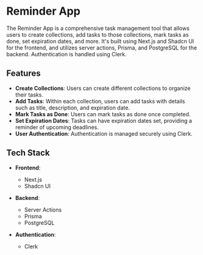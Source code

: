 # Reminder App

The Reminder App is a comprehensive task management tool that allows users to create collections, add tasks to those collections, mark tasks as done, set expiration dates, and more. It's built using Next.js and Shadcn UI for the frontend, and utilizes server actions, Prisma, and PostgreSQL for the backend. Authentication is handled using Clerk.

## Features

- **Create Collections**: Users can create different collections to organize their tasks.
- **Add Tasks**: Within each collection, users can add tasks with details such as title, description, and expiration date.
- **Mark Tasks as Done**: Users can mark tasks as done once completed.
- **Set Expiration Dates**: Tasks can have expiration dates set, providing a reminder of upcoming deadlines.
- **User Authentication**: Authentication is managed securely using Clerk.

## Tech Stack

- **Frontend**:
  - Next.js
  - Shadcn UI

- **Backend**:
  - Server Actions
  - Prisma
  - PostgreSQL

- **Authentication**:
  - Clerk
